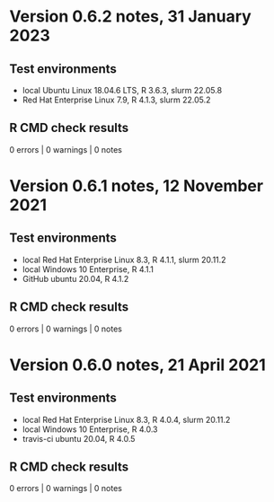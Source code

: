 # Version 0.6.2 notes, 31 January 2023

## Test environments

* local Ubuntu Linux 18.04.6 LTS, R 3.6.3, slurm 22.05.8
* Red Hat Enterprise Linux 7.9, R 4.1.3, slurm 22.05.2

## R CMD check results

0 errors | 0 warnings | 0 notes

# Version 0.6.1 notes, 12 November 2021

## Test environments

* local Red Hat Enterprise Linux 8.3, R 4.1.1, slurm 20.11.2
* local Windows 10 Enterprise, R 4.1.1
* GitHub ubuntu 20.04, R 4.1.2

## R CMD check results

0 errors | 0 warnings | 0 notes

# Version 0.6.0 notes, 21 April 2021

## Test environments

* local Red Hat Enterprise Linux 8.3, R 4.0.4, slurm 20.11.2
* local Windows 10 Enterprise, R 4.0.3
* travis-ci ubuntu 20.04, R 4.0.5

## R CMD check results

0 errors | 0 warnings | 0 notes
